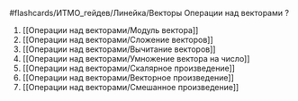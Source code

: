 #flashcards/ИТМО_гейдев/Линейка/Векторы
Операции над векторами
?
1. [[Операции над векторами/Модуль вектора]]
2. [[Операции над векторами/Сложение векторов]]
3. [[Операции над векторами/Вычитание векторов]]
4. [[Операции над векторами/Умножение вектора на число]]
5. [[Операции над векторами/Скалярное произведение]]
6. [[Операции над векторами/Векторное произведение]]
7. [[Операции над векторами/Смешанное произведение]]
